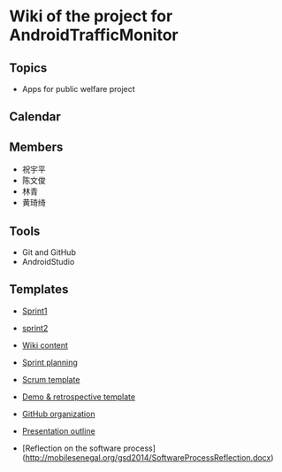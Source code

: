 # **Wiki of the project for AndroidTrafficMonitor**

## Topics

* Apps for public welfare project

## Calendar

## Members
* 祝宇平
* 陈文俊
* 林青
* 黄琦绮


## Tools
* Git and GitHub
* AndroidStudio

## Templates

* [Sprint1](https://github.com/fighting4/AndroidTrafficMonitor/wiki/Sprint1)

* [sprint2](https://github.com/fighting4/AndroidTrafficMonitor/wiki/sprint2)

* [Wiki content](http://mobilesenegal.org/gsd2014/WikiTemplate1.docx)

* [Sprint planning](http://mobilesenegal.org/gsd2014/SprintPlanning.docx)

* [Scrum template](http://mobilesenegal.org/gsd2014/ScrumTemplate1.docx)

* [Demo & retrospective template](http://mobilesenegal.org/gsd2014/Demo%20and%20Retrospective%20Template1.docx)

* [GitHub organization](http://mobilesenegal.org/gsd2014/GitHubOrganization1.docx)

* [Presentation outline](http://mobilesenegal.org/gsd2014/PresentationOutline1.docx)

* [Reflection on the software process] (http://mobilesenegal.org/gsd2014/SoftwareProcessReflection.docx)
